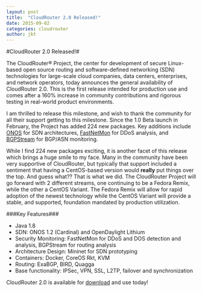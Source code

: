 ```yaml
---
layout: post
title:  "CloudRouter 2.0 Released!"
date: 2015-09-02
categories: cloudrouter
author: jkt 
---
```


#CloudRouter 2.0 Released!#

The CloudRouter® Project, the center for development of secure Linux-based open source routing and software-defined networking (SDN) technologies for large-scale cloud companies, data centers, enterprises, and network operators, today announces the general availability of CloudRouter 2.0.  This is the first release intended for production use and comes after a 160% increase in community contributions and rigorous testing in real-world product environments.

I am thrilled to release this milestone, and wish to thank the community for all their support getting to this milestone.  Since the 1.0 Beta launch in February, the Project has added 224 new packages.  Key additions include [ONOS](http://onosproject.org) for SDN architectures, [FastNetMon](https://github.com/FastVPSEestiOu/fastnetmon) for DDoS analysis, and [BGPStream](http://www.caida.org/~chiara/bgpstream-doc/bgpstream/) for BGP/ASN monitoring.

While I find 224 new packages exciting, it is another facet of this release which brings a huge smile to my face.  Many in the community have been very supportive of CloudRouter, but typically that support included a sentiment that having a CentOS-based version would **really** put things over the top.  And guess what??  That is what we did.  The CloudRouter Project will go forward with 2 different streams, one continuing to be a Fedora Remix, while the other a CentOS Variant.  The Fedora Remix will allow for rapid adoption of the newest technology while the CentOS Variant will provide a stable, and supported, foundation mandated by production utilization.

###Key Features###
* Java 1.8
* SDN: ONOS 1.2 (Cardinal) and OpenDaylight Lithium
* Security Monitoring: FastNetMon for DDoS and DOS detection and analysis, BGPStream for routing analysis
* Architecture Design: Mininet for SDN prototyping
* Containers: Docker, CoreOS Rkt, KVM
* Routing: ExaBGP, BIRD, Quagga
* Base functionality: IPSec, VPN, SSL, L2TP, failover and synchronization

CloudRouter 2.0 is available for [download](https://cloudrouter.atlassian.net/wiki/display/CPD/CloudRouter+Downloads) and use today!

